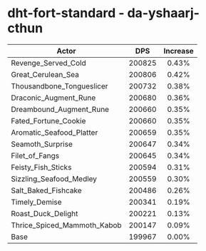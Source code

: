 # dht-fort-standard - da-yshaarj-cthun
| Actor | DPS | Increase |
|---|:---:|:---:|
|Revenge_Served_Cold|200825|0.43%|
|Great_Cerulean_Sea|200806|0.42%|
|Thousandbone_Tongueslicer|200732|0.38%|
|Draconic_Augment_Rune|200680|0.36%|
|Dreambound_Augment_Rune|200660|0.35%|
|Fated_Fortune_Cookie|200660|0.35%|
|Aromatic_Seafood_Platter|200659|0.35%|
|Seamoth_Surprise|200647|0.34%|
|Filet_of_Fangs|200645|0.34%|
|Feisty_Fish_Sticks|200594|0.31%|
|Sizzling_Seafood_Medley|200559|0.30%|
|Salt_Baked_Fishcake|200486|0.26%|
|Timely_Demise|200341|0.19%|
|Roast_Duck_Delight|200221|0.13%|
|Thrice_Spiced_Mammoth_Kabob|200147|0.09%|
|Base|199967|0.00%|
